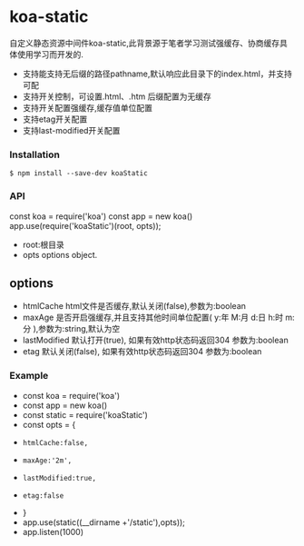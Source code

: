 # koa-static

自定义静态资源中间件koa-static,此背景源于笔者学习测试强缓存、协商缓存具体使用学习而开发的.
* 支持能支持无后缀的路径pathname,默认响应此目录下的index.html，并支持可配
* 支持开关控制，可设置.html、.htm 后缀配置为无缓存 
* 支持开关配置强缓存,缓存值单位配置
* 支持etag开关配置
* 支持last-modified开关配置
  
### Installation

`$ npm install --save-dev koaStatic`

### API

const koa = require('koa')
const app = new koa()
app.use(require('koaStatic')(root, opts));

* root:根目录
* opts options object.

## options

* htmlCache  html文件是否缓存,默认关闭(false),参数为:boolean
* maxAge   是否开启强缓存,并且支持其他时间单位配置( y:年 M:月 d:日 h:时 m:分 ),参数为:string,默认为空
* lastModified 默认打开(true), 如果有效http状态码返回304 参数为:boolean
* etag   默认关闭(false), 如果有效http状态码返回304 参数为:boolean


### Example
* const koa = require('koa')
* const app = new koa()
* const static = require('koaStatic')
* const opts = {
*     htmlCache:false,   
*     maxAge:'2m',      
*     lastModified:true,  
*     etag:false
* }
* app.use(static((__dirname +'/static'),opts));
* app.listen(1000)